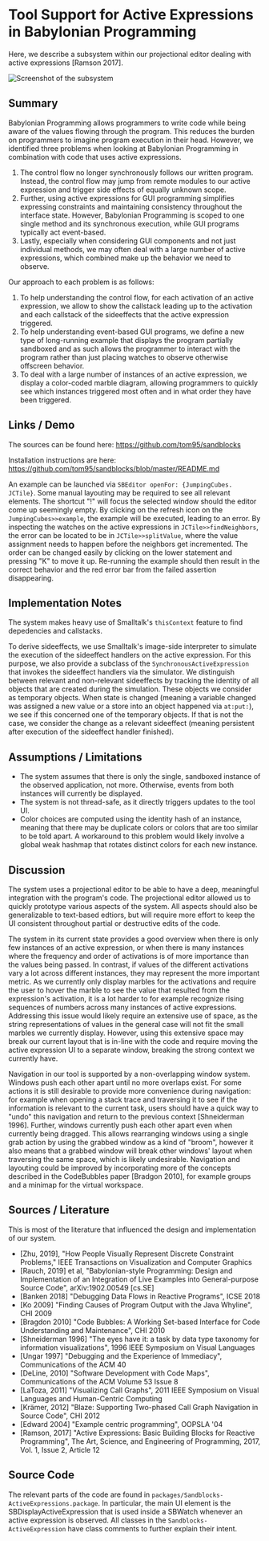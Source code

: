 # Tool Support for Active Expressions in Babylonian Programming

Here, we describe a subsystem within our projectional editor dealing with active expressions [Ramson 2017].

![Screenshot of the subsystem](https://raw.githubusercontent.com/tom95/sandblocks/master/screenshots/active-expressions-figure.png)

## Summary
Babylonian Programming allows programmers to write code while being aware of the values flowing through the program. This reduces the burden on programmers to imagine program execution in their head. However, we identified three problems when looking at Babylonian Programming in combination with code that uses active expressions.
1. The control flow no longer synchronously follows our written program. Instead, the control flow may jump from remote modules to our active expression and trigger side effects of equally unknown scope.
2. Further, using active expressions for GUI programming simplifies expressing constraints and maintaining consistency throughout the interface state. However, Babylonian Programming is scoped to one single method and its synchronous execution, while GUI programs typically act event-based.
3. Lastly, especially when considering GUI components and not just individual methods, we may often deal with a large number of active expressions, which combined make up the behavior we need to observe.

Our approach to each problem is as follows:
1. To help understanding the control flow, for each activation of an active expression, we allow to show the callstack leading up to the activation and each callstack of the sideeffects that the active expression triggered.
2. To help understanding event-based GUI programs, we define a new type of long-running example that displays the program partially sandboxed and as such allows the programmer to interact with the program rather than just placing watches to observe otherwise offscreen behavior.
3. To deal with a large number of instances of an active expression, we display a color-coded marble diagram, allowing programmers to quickly see which instances triggered most often and in what order they have been triggered.

## Links / Demo
The sources can be found here: https://github.com/tom95/sandblocks

Installation instructions are here: https://github.com/tom95/sandblocks/blob/master/README.md

An example can be launched via `SBEditor openFor: {JumpingCubes. JCTile}`. Some manual layouting may be required to see all relevant elements. The shortcut "!" will focus the selected window should the editor come up seemingly empty.
By clicking on the refresh icon on the `JumpingCubes>>example`, the example will be executed, leading to an error.
By inspecting the watches on the active expressions in `JCTile>>findNeighbors`, the error can be located to be in `JCTile>>splitValue`, where the value assignment needs to happen before the neighbors get incremented. The order can be changed easily by clicking on the lower statement and pressing "K" to move it up.
Re-running the example should then result in the correct behavior and the red error bar from the failed assertion disappearing.

## Implementation Notes
The system makes heavy use of Smalltalk's `thisContext` feature to find depedencies and callstacks.

To derive sideeffects, we use Smalltalk's image-side interpreter to simulate the execution of the sideeffect handlers on the active expression.
For this purpose, we also provide a subclass of the `SynchronousActiveExpression` that invokes the sideeffect handlers via the simulator.
We distinguish between relevant and non-relevant sideeffects by tracking the identity of all objects that are created during the simulation.
These objects we consider as temporary objects.
When state is changed (meaning a variable changed was assigned a new value or a store into an object happened via `at:put:`), we see if this concerned one of the temporary objects.
If that is not the case, we consider the change as a relevant sideeffect (meaning persistent after execution of the sideeffect handler finished).

## Assumptions / Limitations
* The system assumes that there is only the single, sandboxed instance of the observed application, not more. Otherwise, events from both instances will currently be displayed.
* The system is not thread-safe, as it directly triggers updates to the tool UI.
* Color choices are computed using the identity hash of an instance, meaning that there may be duplicate colors or colors that are too similar to be told apart. A workaround to this problem would likely involve a global weak hashmap that rotates distinct colors for each new instance.

## Discussion
The system uses a projectional editor to be able to have a deep, meaningful integration with the program's code. The projectional editor allowed us to quickly prototype various aspects of the system. All aspects should also be generalizable to text-based edtiors, but will require more effort to keep the UI consistent throughout partial or destructive edits of the code.

The system in its current state provides a good overview when there is only few instances of an active expression, or when there is many instances where the frequency and order of activations is of more importance than the values being passed. In contrast, if values of the different activations vary a lot across different instances, they may represent the more important metric. As we currently only display marbles for the activations and require the user to hover the marble to see the value that resulted from the expression's activation, it is a lot harder to for example recognize rising sequences of numbers across many instances of active expressions.
Addressing this issue would likely require an extensive use of space, as the string representations of values in the general case will not fit the small marbles we currently display. However, using this extensive space may break our current layout that is in-line with the code and require moving the active expression UI to a separate window, breaking the strong context we currently have.

Navigation in our tool is supported by a non-overlapping window system. Windows push each other apart until no more overlaps exist.
For some actions it is still desirable to provide more convenience during navigation: for example when opening a stack trace and traversing it to see if the information is relevant to the current task, users should have a quick way to "undo" this navigation and return to the previous context [Shneiderman 1996].
Further, windows currently push each other apart even when currently being dragged. This allows rearranging windows using a single grab action by using the grabbed window as a kind of "broom", however it also means that a grabbed window will break other windows' layout when traversing the same space, which is likely undesirable.
Navigation and layouting could be improved by incorporating more of the concepts described in the CodeBubbles paper [Bradgon 2010], for example groups and a minimap for the virtual workspace.

## Sources / Literature
This is most of the literature that influenced the design and implementation of our system.

* [Zhu, 2019], "How People Visually Represent Discrete Constraint Problems," IEEE Transactions on Visualization and Computer Graphics
* [Rauch, 2019] et al, "Babylonian-style Programming: Design and Implementation of an Integration of Live Examples into General-purpose Source Code", arXiv:1902.00549 [cs.SE]
* [Banken 2018] "Debugging Data Flows in Reactive Programs", ICSE 2018
* [Ko 2009] "Finding Causes of Program Output with the Java Whyline", CHI 2009
* [Bragdon 2010] "Code Bubbles: A Working Set-based Interface for Code Understanding and Maintenance", CHI 2010
* [Shneiderman 1996] "The eyes have it: a task by data type taxonomy for information visualizations", 1996 IEEE Symposium on Visual Languages
* [Ungar 1997] "Debugging and the Experience of Immediacy", Communications of the ACM 40
* [DeLine, 2010] "Software Development with Code Maps", Communications of the ACM Volume 53 Issue 8
* [LaToza, 2011]  "Visualizing Call Graphs", 2011 IEEE Symposium on Visual Languages and Human-Centric Computing
* [Krämer, 2012] "Blaze: Supporting Two-phased Call Graph Navigation in Source Code", CHI 2012
* [Edward 2004] "Example centric programming", OOPSLA '04
* [Ramson, 2017] "Active Expressions: Basic Building Blocks for Reactive Programming", The Art, Science, and Engineering of Programming, 2017, Vol. 1, Issue 2, Article 12

## Source Code
The relevant parts of the code are found in `packages/Sandblocks-ActiveExpressions.package`. In particular, the main UI element is the SBDisplayActiveExpression that is used inside a SBWatch whenever an active expression is observed.
All classes in the `Sandblocks-ActiveExpression` have class comments to further explain their intent.
